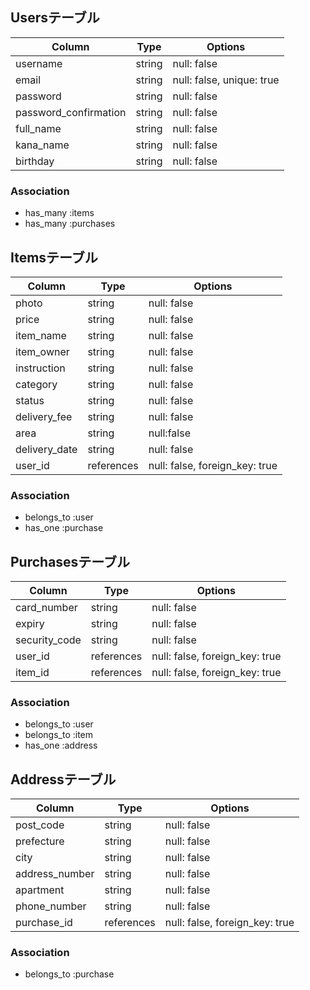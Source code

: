 ## Usersテーブル

|Column                |   Type     |Options                  |
|----------------------|------------|-------------------------|
| username             | string     |null: false              |
| email                | string     |null: false, unique: true|
| password             | string     |null: false              |
| password_confirmation| string     |null: false              |
| full_name            | string     |null: false              |
| kana_name            | string     |null: false              |
| birthday             | string     |null: false              |

### Association
- has_many :items
- has_many :purchases


## Itemsテーブル

|Column                |    Type         | Options                        |
|----------------------|-----------------|--------------------------------|
| photo                | string          |null: false                     |
| price                | string          |null: false                     |
| item_name            | string          |null: false                     |
| item_owner           | string          |null: false                     |
| instruction          | string          |null: false                     |
| category             | string          |null: false                     |
| status               | string          |null: false                     |
| delivery_fee         | string          |null: false                     |
| area                 | string          |null:false                      |
| delivery_date        | string          |null: false                     |
| user_id              | references      |null: false, foreign_key: true  |

### Association
 - belongs_to :user
 - has_one :purchase

## Purchasesテーブル

|Column                 |    Type         | Options                         |
|-----------------------|-----------------|---------------------------------|
| card_number           | string          |null: false                      |
| expiry                | string          |null: false                      |
| security_code         | string          |null: false                      |
| user_id               | references      |null: false, foreign_key: true   |
| item_id               | references      |null: false, foreign_key: true

### Association
- belongs_to :user
- belongs_to :item
- has_one :address

## Addressテーブル

|Column                 |    Type         | Options                       |
|-----------------------|-----------------|-------------------------------|
| post_code             | string          |null: false                    |
| prefecture            | string          |null: false                    |
| city                  | string          |null: false                    |
| address_number        | string          |null: false                    |
| apartment             | string          |null: false                    |
| phone_number          | string          |null: false                    |
| purchase_id           | references      |null: false, foreign_key: true |

### Association
- belongs_to :purchase